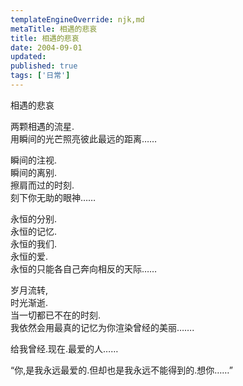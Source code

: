 ```yaml
---
templateEngineOverride: njk,md
metaTitle: 相遇的悲哀
title: 相遇的悲哀
date: 2004-09-01
updated:
published: true
tags: ['日常']
---
```


<div class="col-start-3 col-end-9">
相遇的悲哀 

两颗相遇的流星.  
用瞬间的光芒照亮彼此最远的距离&#8230;&#8230; 

瞬间的注视.  
瞬间的离别.  
擦肩而过的时刻.  
刻下你无助的眼神&#8230;&#8230; 

永恒的分别.  
永恒的记忆.  
永恒的我们.  
永恒的爱.  
永恒的只能各自己奔向相反的天际&#8230;&#8230; 

岁月流转,  
时光渐逝.  
当一切都已不在的时刻.  
我依然会用最真的记忆为你渲染曾经的美丽&#8230;&#8230;. 

给我曾经.现在.最爱的人&#8230;&#8230; 

&#8220;你,是我永远最爱的.但却也是我永远不能得到的.想你&#8230;&#8230;&#8221;
</div>
